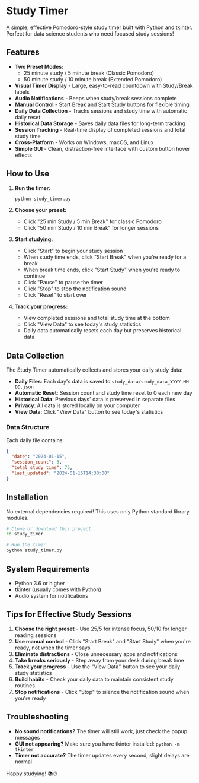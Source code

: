 # Study Timer

A simple, effective Pomodoro-style study timer built with Python and tkinter. Perfect for data science students who need focused study sessions!

## Features

- **Two Preset Modes:**
  - 25 minute study / 5 minute break (Classic Pomodoro)
  - 50 minute study / 10 minute break (Extended Pomodoro)
- **Visual Timer Display** - Large, easy-to-read countdown with Study/Break labels
- **Audio Notifications** - Beeps when study/break sessions complete
- **Manual Control** - Start Break and Start Study buttons for flexible timing
- **Daily Data Collection** - Tracks sessions and study time with automatic daily reset
- **Historical Data Storage** - Saves daily data files for long-term tracking
- **Session Tracking** - Real-time display of completed sessions and total study time
- **Cross-Platform** - Works on Windows, macOS, and Linux
- **Simple GUI** - Clean, distraction-free interface with custom button hover effects

## How to Use

1. **Run the timer:**
   ```bash
   python study_timer.py
   ```

2. **Choose your preset:**
   - Click "25 min Study / 5 min Break" for classic Pomodoro
   - Click "50 min Study / 10 min Break" for longer sessions

3. **Start studying:**
   - Click "Start" to begin your study session
   - When study time ends, click "Start Break" when you're ready for a break
   - When break time ends, click "Start Study" when you're ready to continue
   - Click "Pause" to pause the timer
   - Click "Stop" to stop the notification sound
   - Click "Reset" to start over

4. **Track your progress:**
   - View completed sessions and total study time at the bottom
   - Click "View Data" to see today's study statistics
   - Daily data automatically resets each day but preserves historical data

## Data Collection

The Study Timer automatically collects and stores your daily study data:

- **Daily Files**: Each day's data is saved to `study_data/study_data_YYYY-MM-DD.json`
- **Automatic Reset**: Session count and study time reset to 0 each new day
- **Historical Data**: Previous days' data is preserved in separate files
- **Privacy**: All data is stored locally on your computer
- **View Data**: Click "View Data" button to see today's statistics

### Data Structure
Each daily file contains:
```json
{
  "date": "2024-01-15",
  "session_count": 3,
  "total_study_time": 75,
  "last_updated": "2024-01-15T14:30:00"
}
```

## Installation

No external dependencies required! This uses only Python standard library modules.

```bash
# Clone or download this project
cd study_timer

# Run the timer
python study_timer.py
```

## System Requirements

- Python 3.6 or higher
- tkinter (usually comes with Python)
- Audio system for notifications

## Tips for Effective Study Sessions

1. **Choose the right preset** - Use 25/5 for intense focus, 50/10 for longer reading sessions
2. **Use manual control** - Click "Start Break" and "Start Study" when you're ready, not when the timer says
3. **Eliminate distractions** - Close unnecessary apps and notifications
4. **Take breaks seriously** - Step away from your desk during break time
5. **Track your progress** - Use the "View Data" button to see your daily study statistics
6. **Build habits** - Check your daily data to maintain consistent study routines
7. **Stop notifications** - Click "Stop" to silence the notification sound when you're ready

## Troubleshooting

- **No sound notifications?** The timer will still work, just check the popup messages
- **GUI not appearing?** Make sure you have tkinter installed: `python -m tkinter`
- **Timer not accurate?** The timer updates every second, slight delays are normal

Happy studying! 📚⏰
